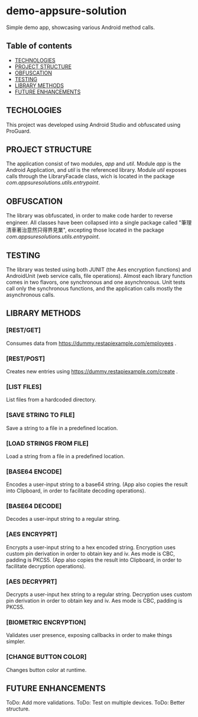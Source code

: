 # demo-appsure-solution
Simple demo app, showcasing various Android method calls.
## Table of contents
* [TECHNOLOGIES](#techologies)
* [PROJECT STRUCTURE](#structure)
* [OBFUSCATION](#obfuscation)
* [TESTING](#testig)
* [LIBRARY METHODS](#library-methods)
* [FUTURE ENHANCEMENTS](#future-enhancements)

## TECHOLOGIES
This project was developed using Android Studio and obfuscated using ProGuard.

## PROJECT STRUCTURE
The application consist of two modules, *app* and *util*.
Module *app* is the Android Application, and *util* is the referenced library.
Module *util* exposes calls through the LibraryFacade class, wich is located in the package *com.appsuresolutions.utils.entrypoint*.

## OBFUSCATION
The library was obfuscated, in order to make code harder to reverse engineer. All classes have been collapsed into a single package called "筆理清車著治意然只得界見業", excepting those located in the package *com.appsuresolutions.utils.entrypoint*.

## TESTING
The library was tested using both JUNIT (the Aes encryption functions) and AndroidUnit (web service calls, file operations).
Almost each library function comes in two flavors, one synchronous and one asynchronous. Unit tests call only the synchronous functions, and the application calls mostly the asynchronous calls.

## LIBRARY METHODS

### [REST/GET]
Consumes data from https://dummy.restapiexample.com/employees . 
### [REST/POST]
Creates new entries using https://dummy.restapiexample.com/create .
### [LIST FILES]
List files from a hardcoded directory.
### [SAVE STRING TO FILE]
Save a string to a file in a predefined location.
### [LOAD STRINGS FROM FILE]
Load a string from a file in a predefined location.
### [BASE64 ENCODE]
Encodes a user-input string to a base64 string.
(App also copies the result into Clipboard, in order to facilitate decoding operations).
### [BASE64 DECODE]
Decodes a user-input string to a regular string.
### [AES ENCRYPRT]
Encrypts a user-input string to a hex encoded string. Encryption uses custom pin derivation in order to obtain key and iv. Aes mode is CBC, padding is PKCS5. 
(App also copies the result into Clipboard, in order to facilitate decryption operations).
### [AES DECRYPRT]
Decrypts a user-input hex string to a regular string. Decryption uses custom pin derivation in order to obtain key and iv. Aes mode is CBC, padding is PKCS5. 
### [BIOMETRIC ENCRYPTION]
Validates user presence, exposing callbacks in order to make things simpler.
### [CHANGE BUTTON COLOR]
Changes button color at runtime.

## FUTURE ENHANCEMENTS
ToDo: Add more validations.
ToDo: Test on multiple devices.
ToDo: Better structure.
